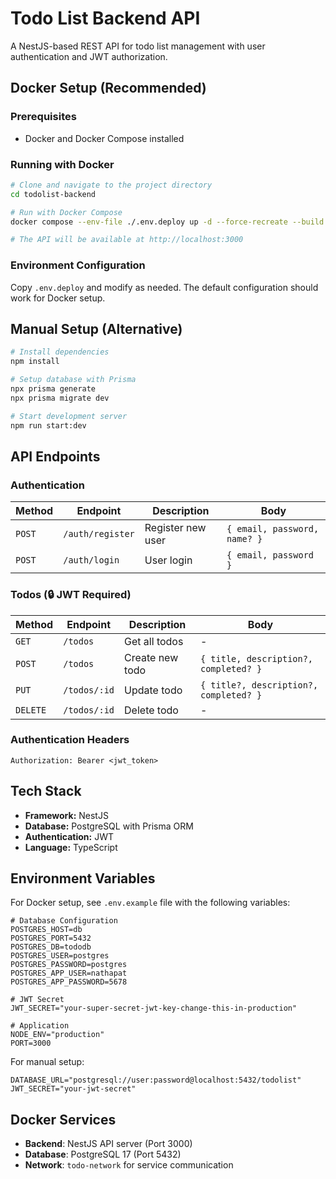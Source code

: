 # Todo List Backend API

A NestJS-based REST API for todo list management with user authentication and JWT authorization.

## Docker Setup (Recommended)

### Prerequisites
- Docker and Docker Compose installed

### Running with Docker

```bash
# Clone and navigate to the project directory
cd todolist-backend

# Run with Docker Compose
docker compose --env-file ./.env.deploy up -d --force-recreate --build

# The API will be available at http://localhost:3000
```

### Environment Configuration
Copy `.env.deploy` and modify as needed. The default configuration should work for Docker setup.

## Manual Setup (Alternative)

```bash
# Install dependencies
npm install

# Setup database with Prisma
npx prisma generate
npx prisma migrate dev

# Start development server
npm run start:dev
```

## API Endpoints

### Authentication
| Method | Endpoint | Description | Body |
|--------|----------|-------------|------|
| `POST` | `/auth/register` | Register new user | `{ email, password, name? }` |
| `POST` | `/auth/login` | User login | `{ email, password }` |

### Todos (🔒 JWT Required)
| Method | Endpoint | Description | Body |
|--------|----------|-------------|------|
| `GET` | `/todos` | Get all todos | - |
| `POST` | `/todos` | Create new todo | `{ title, description?, completed? }` |
| `PUT` | `/todos/:id` | Update todo | `{ title?, description?, completed? }` |
| `DELETE` | `/todos/:id` | Delete todo | - |

### Authentication Headers
```
Authorization: Bearer <jwt_token>
```

## Tech Stack

- **Framework:** NestJS
- **Database:** PostgreSQL with Prisma ORM
- **Authentication:** JWT
- **Language:** TypeScript

## Environment Variables

For Docker setup, see `.env.example` file with the following variables:

```env
# Database Configuration
POSTGRES_HOST=db
POSTGRES_PORT=5432
POSTGRES_DB=tododb
POSTGRES_USER=postgres
POSTGRES_PASSWORD=postgres
POSTGRES_APP_USER=nathapat
POSTGRES_APP_PASSWORD=5678

# JWT Secret
JWT_SECRET="your-super-secret-jwt-key-change-this-in-production"

# Application
NODE_ENV="production"
PORT=3000
```

For manual setup:
```env
DATABASE_URL="postgresql://user:password@localhost:5432/todolist"
JWT_SECRET="your-jwt-secret"
```

## Docker Services

- **Backend**: NestJS API server (Port 3000)
- **Database**: PostgreSQL 17 (Port 5432)
- **Network**: `todo-network` for service communication
